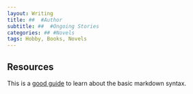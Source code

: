 ```yaml
---
layout: Writing 
title: ##  #Author
subtitle: ##  #Ongoing Stories
categories: ## #Novels
tags: Hobby, Books, Novels
---
```


## Resources

This is a [good guide](https://www.markdownguide.org/basic-syntax/) to learn about the basic markdown syntax.
